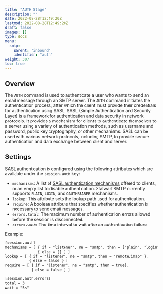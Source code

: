 ```yaml
---
title: "AUTH Stage"
description: ""
date: 2022-08-28T12:49:20Z
lastmod: 2022-08-28T12:49:20Z
draft: false
images: []
type: docs
menu:
  smtp:
    parent: "inbound"
    identifier: "auth"
weight: 307
toc: true
---
```


## Overview

The `AUTH` command is used to authenticate a user who wants to send an email message through an SMTP server. The `AUTH` command initiates the authentication process, after which the client must provide their credentials for authentication using SASL.
SASL (Simple Authentication and Security Layer) is a framework for authentication and data security in network protocols. It provides a mechanism for clients to authenticate themselves to a server using a variety of authentication methods, such as username and password, public key cryptography, or other mechanisms. SASL can be used with various network protocols, including SMTP, to provide secure authentication and data exchange between client and server.

## Settings

SASL authentication is configured using the following attributes which are available under the `session.auth` key:

- `mechanisms`: A list of [SASL authentication mechanisms](https://www.iana.org/assignments/sasl-mechanisms/sasl-mechanisms.xhtml) offered to clients, or an empty list to disable authentication. Stalwart SMTP currently supports `PLAIN`, `LOGIN`, and `OAUTHBEARER` mechanisms.
- `lookup`: This attribute sets the lookup path used for authentication.
- `require`: A boolean attribute that specifies whether authentication is necessary to send email messages.
- `errors.total`: The maximum number of authentication errors allowed before the session is disconnected.
- `errors.wait`: The time interval to wait after an authentication failure.

Example:

```txt
[session.auth]
mechanisms = [ { if = "listener", ne = "smtp", then = ["plain", "login"]},
               { else = [] } ]
lookup = [ { if = "listener", ne = "smtp", then = "remote/imap" }, 
           { else = false } ]
require = [ { if = "listener", ne = "smtp", then = true},
            { else = false } ]

[session.auth.errors]
total = 3
wait = "5s"
```
